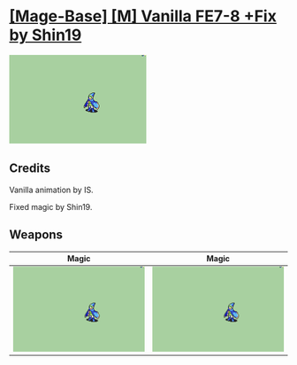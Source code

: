 # [\[Mage-Base\] \[M\] Vanilla FE7-8 +Fix by Shin19](./)
 

<img src="./6.%20Magic/Magic_000.png" alt="[Mage-Base] [M] Vanilla FE7-8 +Fix by Shin19 standing" />

## Credits

Vanilla animation by IS. 

Fixed magic by Shin19.

## Weapons
 

|Magic |Magic |
|  :---: | :---: |
| <img alt="Magic animation" src="./6.%20Magic/Magic.gif" /> | <img alt="Magic animation" src="./6.%20Magic%20(Fixed)/Magic.gif" /> |
